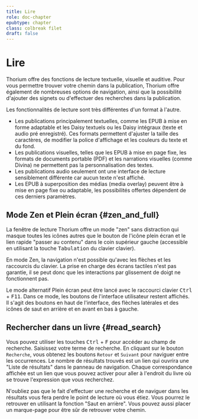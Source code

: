 ```yaml
---
title: Lire
role: doc-chapter
epubtype: chapter
class: colbreak filet
draft: false
---
```


# Lire

Thorium offre des fonctions de lecture textuelle, visuelle et auditive. 
Pour vous permettre trouver votre chemin dans la publication, Thorium offre également de nombreuses options de navigation,
ainsi que la possibilité
d'ajouter des signets ou d'effectuer des recherches dans la publication.

Les fonctionnalités de lecture sont très différentes d'un format à l'autre.

- Les publications principalement textuelles, comme les EPUB à mise en forme adaptable et les Daisy textuels ou les Daisy intégraux (texte et audio pré enregistré). Ces formats permettent d'ajuster la taille des caractères, de modifier la police d'affichage et les couleurs du texte et du fond.
- Les publications visuelles, telles que les EPUB à mise en page fixe, les formats de documents portable (PDF) et les narrations visuelles (comme Divina) ne permettent pas la personnalisation des textes.
- Les publications audio seulement ont une interface de lecture sensiblement différente car aucun texte n'est affiché.
- Les EPUB à superposition des médias (media overlay) peuvent être à mise en page fixe ou adaptable, les possibilités offertes dépendent de ces derniers paramètres.

<section class="filet">

## Mode Zen et Plein écran {#zen_and_full}

La fenêtre de lecture Thorium offre un mode "zen" sans distraction qui masque toutes les icônes autres que le bouton de l'icône plein écran et le lien rapide "passer au contenu" dans le coin supérieur gauche (accessible en utilisant la touche <kbd>Tabulation</kbd> du clavier clavier).

En mode Zen, la navigation n'est possible qu'avec les flèches et les raccourcis du clavier. La prise en charge des écrans tactiles n'est pas garantie, il se peut donc que les interactions par glissement de doigt ne fonctionnent pas.

Le mode alternatif Plein écran peut être lancé avec le raccourci clavier
<kbd>Ctrl</kbd> + <kbd>F11</kbd>. Dans ce mode, les boutons de l'interface utilisateur restent affichés. Il s'agit des boutons en haut de l'interface, des flèches latérales et des icônes de saut en arrière et en avant en bas à gauche.

</section>
<section class="filet">

## Rechercher dans un livre {#read_search}

Vous pouvez utiliser les touches <kbd>Ctrl</kbd> + <kbd>F</kbd> pour accéder au champ de recherche.
Saisissez votre terme de recherche. En cliquant sur le bouton `Recherche`, vous obtenez
les boutons `Retour` et `Suivant` pour naviguer entre les occurrences. Le nombre de résultats trouvés est un lien qui ouvrira une "Liste de résultats" dans le panneau de navigation.
Chaque correspondance affichée est un lien que vous pouvez activer pour aller à l'endroit du livre où se trouve l'expression que vous recherchez.

<div class="framed">

N'oubliez pas que le fait d'effectuer une recherche et de naviguer dans les résultats vous fera
perdre le point de lecture où vous étiez. Vous pourrez le retrouver en utilisant la fonction "Saut en arrière". Vous pouvez aussi placer un marque-page pour être sûr de retrouver votre chemin.

</div>

</section>
